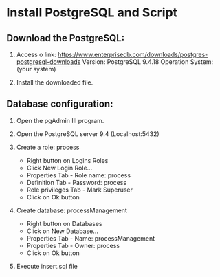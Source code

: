 # Install PostgreSQL and Script

## Download the PostgreSQL:
1. Access o link: https://www.enterprisedb.com/downloads/postgres-postgresql-downloads
	Version: PostgreSQL 9.4.18
	Operation System: (your system)
	
2. Install the downloaded file.


## Database configuration:
1. Open the pgAdmin III program.

2. Open the PostgreSQL server 9.4 (Localhost:5432)

3. Create a role: process
	* Right button on Logins Roles 
	* Click New Login Role...
	* Properties Tab - Role name: process
	* Definition Tab - Password: process 
	* Role privileges Tab - Mark Superuser
	* Click on Ok button
	
4. Create database: processManagement
	* Right button on Databases
	* Click on New Database...
	* Properties Tab - Name: processManagement
	* Properties Tab - Owner: process
	* Click on Ok button

5. Execute insert.sql file

